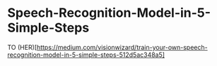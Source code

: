 # Speech-Recognition-Model-in-5-Simple-Steps
 TO  (HER)[https://medium.com/visionwizard/train-your-own-speech-recognition-model-in-5-simple-steps-512d5ac348a5]